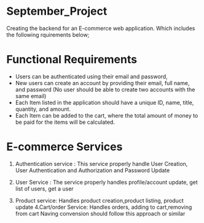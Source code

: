 # September_Project

Creating the backend for an E-commerce web application. Which includes the following rquirements below;

# Functional Requirements

- Users can be authenticated using their email and password,
- New users can create an account by providing their email, full name, and password (No
  user should be able to create two accounts with the same email)
- Each Item listed in the application should have a unique ID, name, title, quantity, and
  amount.
- Each Item can be added to the cart, where the total amount of money to be paid for the
  items will be calculated.

# E-commerce Services

1. Authentication service : This service properly handle User Creation, User Authentication and Authorization and Password Update

2. User Service : The service properly handles profile/account update, get list of users, get a user

3. Product service: Handles product creation,product listing, product update
   4.Cart/order Service: Handles orders, adding to cart,removing from cart Naving convension should follow this approach or similar
